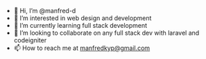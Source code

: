 - 👋 Hi, I’m @manfred-d
- 👀 I’m interested in web design and development
- 🌱 I’m currently learning full stack development
- 💞️ I’m looking to collaborate on any full stack dev with laravel and codeigniter
- 📫 How to reach me at manfredkyp@gmail.com

